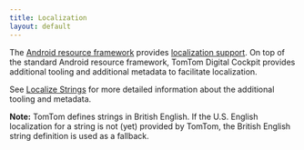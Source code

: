```yaml
---
title: Localization
layout: default
---
```


The [Android resource framework](https://developer.android.com/guide/topics/resources/providing-resources)
provides [localization support](https://developer.android.com/guide/topics/resources/localization).
On top of the standard Android resource framework, TomTom Digital Cockpit provides additional tooling and
additional metadata to facilitate localization.

See [Localize Strings](/tomtom-digital-cockpit/documentation/tutorials-and-examples/localization/localize-strings)
for more detailed information about the additional tooling and metadata.

__Note:__ TomTom defines strings in British English. If the U.S. English localization for a string
is not (yet) provided by TomTom, the British English string definition is used as a fallback.

